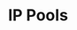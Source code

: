 ---
seo:
  title: IP Pools
  description: Using IP Pools to manage your sender reputation
  keywords: IP, IP address, deliverability
title: IP Pools
weight: 0
group: ip-management
layout: page
navigation:
  show: true
---